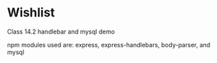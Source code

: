 # Wishlist
Class 14.2 handlebar and mysql demo

npm modules used are: express, express-handlebars, body-parser, and mysql